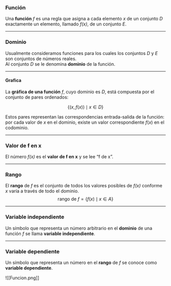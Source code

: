 ### **Función**
Una **función** *f* es una regla que asigna a cada elemento *x* de un conjunto *D* exactamente un elemento, llamado *f(x)*, de un conjunto *E*.


---

### **Dominio**
Usualmente consideramos funciones para los cuales los conjuntos *D* y *E* son conjuntos de números reales.  
Al conjunto *D* se le denomina **dominio** de la función.

---


#### Grafica
La **gráfica de una función** $f$, cuyo dominio es $D$, está compuesta por el conjunto de pares ordenados:

$$
\{ (x, f(x)) \mid x \in D \}
$$

Estos pares representan las correspondencias entrada-salida de la función: por cada valor de $x$ en el dominio, existe un valor correspondiente $f(x)$ en el codominio.



---

### **Valor de f en x**
El número *f(x)* es el **valor de f en x** y se lee “f de x”.

---

### **Rango**
El **rango** de *f* es el conjunto de todos los valores posibles de *f(x)* conforme *x* varía a través de todo el dominio.
$$
\text{rango de } f = \{f(x) \mid x \in A\}
$$


---

### **Variable independiente**
Un símbolo que representa un número arbitrario en el **dominio** de una función *f* se llama **variable independiente**.

---

### **Variable dependiente**
Un símbolo que representa un número en el **rango** de *f* se conoce como **variable dependiente**.

![[Funcion.png]]